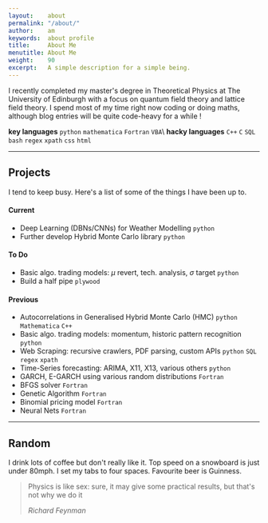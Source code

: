 ```yaml
---
layout:    about
permalink: "/about/"
author:    am
keywords:  about profile
title:     About Me
menutitle: About Me
weight:    90
excerpt:   A simple description for a simple being.
---
```


I recently completed my master's degree in Theoretical Physics at The University of Edinburgh 
with a focus on quantum field theory and lattice field theory. 
I spend most of my time right now coding or doing maths, although blog entries will be quite
code-heavy for a while !

**key languages** `python` `mathematica` `Fortran` `VBA`\\
**hacky languages** `C++` `C` `SQL` `bash` `regex` `xpath` `css` `html`

---

## Projects

I tend to keep busy. Here's a list of some of the things I have been up to.

#### Current

 - Deep Learning (DBNs/CNNs) for Weather Modelling `python`
 - Further develop Hybrid Monte Carlo library `python`

#### To Do

 - Basic algo. trading models: $\mu$ revert, tech. analysis, $\sigma$ target `python`
 - Build a half pipe `plywood`

#### Previous

 - Autocorrelations in Generalised Hybrid Monte Carlo (HMC) `python` `Mathematica` `C++`
 - Basic algo. trading models: momentum, historic pattern recognition `python`
 - Web Scraping: recursive crawlers, PDF parsing, custom APIs `python` `SQL` `regex` `xpath`
 - Time-Series forecasting: ARIMA, X11, X13, various others `python`
 - GARCH, E-GARCH using various random distributions `Fortran`
 - BFGS solver `Fortran`
 - Genetic Algorithm `Fortran`
 - Binomial pricing model `Fortran`
 - Neural Nets `Fortran`

---

## Random
I drink lots of coffee but don't really like it. Top speed on a snowboard is just under 80mph. I set my tabs to four spaces. Favourite beer is Guinness.

> Physics is like sex: sure, it may give some practical results, but that's not why we do it
>
> <cite>Richard Feynman</cite>